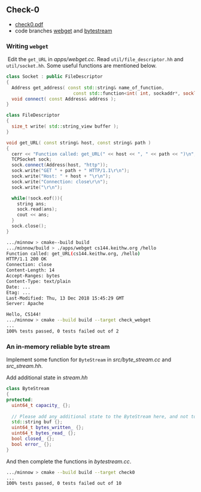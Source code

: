 ## Check-0

- [check0.pdf](https://cs144.github.io/assignments/check0.pdf)
- code branches [webget](../apps/webget.cc) and [bytestream](../src/byte_stream.cc)

### Writing `webget`

​	Edit the `get_URL` in *apps/webget.cc*. Read `util/file_descriptor.hh` and `util/socket.hh`. Some useful functions are mentioned below.

```c++
class Socket : public FileDescriptor
{
  Address get_address( const std::string& name_of_function,
                         const std::function<int( int, sockaddr*, socklen_t* )>& function ) const;
  void connect( const Address& address );
}

class FileDescriptor
{
  size_t write( std::string_view buffer );
}
```

```c++
void get_URL( const string& host, const string& path )
{
  cerr << "Function called: get_URL(" << host << ", " << path << ")\n";
  TCPSocket sock;
  sock.connect(Address(host, "http"));
  sock.write("GET " + path + " HTTP/1.1\r\n");
  sock.write("Host: " + host + "\r\n");
  sock.write("Connection: close\r\n");
  sock.write("\r\n");

  while(!sock.eof()){
    string ans;
    sock.read(ans);
    cout << ans;
  }
  sock.close();
}
```

```sh
.../minnow > cmake--build build
.../minnow/build > ./apps/webget cs144.keithw.org /hello
Function called: get_URL(cs144.keithw.org, /hello)
HTTP/1.1 200 OK
Connection: close
Content-Length: 14
Accept-Ranges: bytes
Content-Type: text/plain
Date: ...
Etag: ...
Last-Modified: Thu, 13 Dec 2018 15:45:29 GMT
Server: Apache

Hello, CS144!
.../minnow > cmake --build build --target check_webget
...
100% tests passed, 0 tests failed out of 2
```

### An in-memory reliable byte stream

Implement some function for `ByteStream` in *src/byte_stream.cc* and *src_stream.hh*.

Add additional state in *stream.hh*

```c++
class ByteStream
{
protected:
  uint64_t capacity_ {};
  
  // Please add any additional state to the ByteStream here, and not to the Writer and Reader interfaces.
  std::string buf {};
  uint64_t bytes_written_ {};
  uint64_t bytes_read_ {};
  bool closed_ {};
  bool error_ {};
}
```

And then complete the functions in *bytestream.cc*.

```sh
.../minnow > cmake --build build --target check0
...
100% tests passed, 0 tests failed out of 10
```





